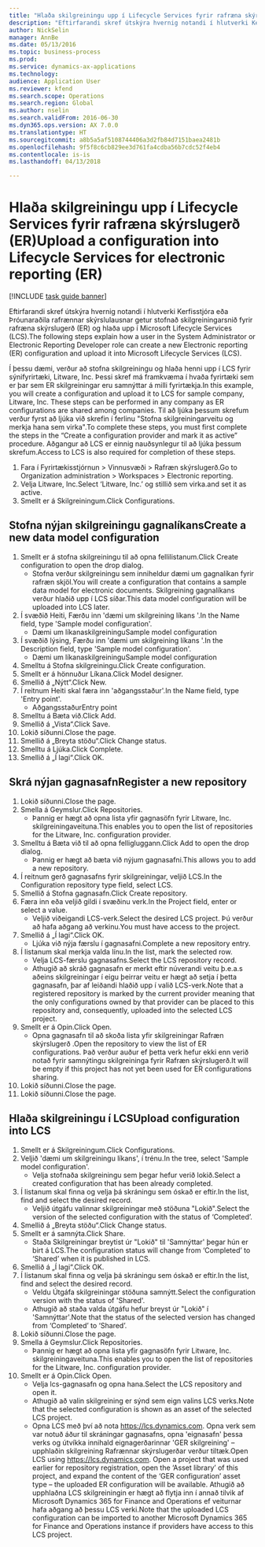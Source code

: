 ```yaml
--- 
title: "Hlaða skilgreiningu upp í Lifecycle Services fyrir rafræna skýrslugerð (ER)"
description: "Eftirfarandi skref útskýra hvernig notandi í hlutverki Kerfisstjóra eða Þróunaraðila rafrænnar skýrslulausnar getur stofnað skilgreiningarsnið fyrir rafræna skýrslugerð (ER) og hlaða upp í Microsoft Lifecycle Services (LCS)."
author: NickSelin
manager: AnnBe
ms.date: 05/13/2016
ms.topic: business-process
ms.prod: 
ms.service: dynamics-ax-applications
ms.technology: 
audience: Application User
ms.reviewer: kfend
ms.search.scope: Operations
ms.search.region: Global
ms.author: nselin
ms.search.validFrom: 2016-06-30
ms.dyn365.ops.version: AX 7.0.0
ms.translationtype: HT
ms.sourcegitcommit: a8b5a5af5108744406a3d2fb84d7151baea2481b
ms.openlocfilehash: 9f5f8c6cb829ee3d761fa4cdba56b7cdc52f4eb4
ms.contentlocale: is-is
ms.lasthandoff: 04/13/2018

---
```

# <a name="upload-a-configuration-into-lifecycle-services-for-electronic-reporting-er"></a><span data-ttu-id="0f18f-103">Hlaða skilgreiningu upp í Lifecycle Services fyrir rafræna skýrslugerð (ER)</span><span class="sxs-lookup"><span data-stu-id="0f18f-103">Upload a configuration into Lifecycle Services for electronic reporting (ER)</span></span>

[!INCLUDE [task guide banner](../../includes/task-guide-banner.md)]

<span data-ttu-id="0f18f-104">Eftirfarandi skref útskýra hvernig notandi í hlutverki Kerfisstjóra eða Þróunaraðila rafrænnar skýrslulausnar getur stofnað skilgreiningarsnið fyrir rafræna skýrslugerð (ER) og hlaða upp í Microsoft Lifecycle Services (LCS).</span><span class="sxs-lookup"><span data-stu-id="0f18f-104">The following steps explain how a user in the System Administrator or Electronic Reporting Developer role can create a new Electronic reporting (ER) configuration and upload it into Microsoft Lifecycle Services (LCS).</span></span>

<span data-ttu-id="0f18f-105">Í þessu dæmi, verður að stofna skilgreiningu og hlaða henni upp í LCS fyrir sýnifyrirtæki, Litware, Inc. Þessi skref má framkvæma í hvaða fyrirtæki sem er þar sem ER skilgreiningar eru samnýttar á milli fyrirtækja.</span><span class="sxs-lookup"><span data-stu-id="0f18f-105">In this example, you will create a configuration and upload it to LCS for sample company, Litware, Inc. These steps can be performed in any company as ER configurations are shared among companies.</span></span> <span data-ttu-id="0f18f-106">Til að ljúka þessum skrefum verður fyrst að ljúka við skrefin í ferlinu "Stofna skilgreiningarveitu og merkja hana sem virka".</span><span class="sxs-lookup"><span data-stu-id="0f18f-106">To complete these steps, you must first complete the steps in the “Create a configuration provider and mark it as active” procedure.</span></span> <span data-ttu-id="0f18f-107">Aðgangur að LCS er einnig nauðsynlegur til að ljúka þessum skrefum.</span><span class="sxs-lookup"><span data-stu-id="0f18f-107">Access to LCS is also required for completion of these steps.</span></span>

1. <span data-ttu-id="0f18f-108">Fara í Fyrirtækisstjórnun > Vinnusvæði > Rafræn skýrslugerð.</span><span class="sxs-lookup"><span data-stu-id="0f18f-108">Go to Organization administration > Workspaces > Electronic reporting.</span></span>
2. <span data-ttu-id="0f18f-109">Velja Litware, Inc.</span><span class="sxs-lookup"><span data-stu-id="0f18f-109">Select ‘Litware, Inc.’</span></span> <span data-ttu-id="0f18f-110">og stillið sem virka.</span><span class="sxs-lookup"><span data-stu-id="0f18f-110">and set it as active.</span></span>
3. <span data-ttu-id="0f18f-111">Smellt er á Skilgreiningum.</span><span class="sxs-lookup"><span data-stu-id="0f18f-111">Click Configurations.</span></span>

## <a name="create-a-new-data-model-configuration"></a><span data-ttu-id="0f18f-112">Stofna nýjan skilgreiningu gagnalíkans</span><span class="sxs-lookup"><span data-stu-id="0f18f-112">Create a new data model configuration</span></span>
1. <span data-ttu-id="0f18f-113">Smellt er á stofna skilgreiningu til að opna fellilistanum.</span><span class="sxs-lookup"><span data-stu-id="0f18f-113">Click Create configuration to open the drop dialog.</span></span>
    * <span data-ttu-id="0f18f-114">Stofna verður skilgreiningu sem inniheldur dæmi um gagnalíkan fyrir rafræn skjöl.</span><span class="sxs-lookup"><span data-stu-id="0f18f-114">You will create a configuration that contains a sample data model for electronic documents.</span></span> <span data-ttu-id="0f18f-115">Skilgreining gagnalíkans verður hlaðið upp í LCS síðar.</span><span class="sxs-lookup"><span data-stu-id="0f18f-115">This data model configuration will be uploaded into LCS later.</span></span>  
2. <span data-ttu-id="0f18f-116">Í svæðið Heiti, Færðu inn 'dæmi um skilgreining líkans '.</span><span class="sxs-lookup"><span data-stu-id="0f18f-116">In the Name field, type 'Sample model configuration'.</span></span>
    * <span data-ttu-id="0f18f-117">Dæmi um líkanaskilgreiningu</span><span class="sxs-lookup"><span data-stu-id="0f18f-117">Sample model configuration</span></span>  
3. <span data-ttu-id="0f18f-118">Í svæðið lýsing, Færðu inn 'dæmi um skilgreining líkans '.</span><span class="sxs-lookup"><span data-stu-id="0f18f-118">In the Description field, type 'Sample model configuration'.</span></span>
    * <span data-ttu-id="0f18f-119">Dæmi um líkanaskilgreiningu</span><span class="sxs-lookup"><span data-stu-id="0f18f-119">Sample model configuration</span></span>  
4. <span data-ttu-id="0f18f-120">Smelltu á Stofna skilgreiningu.</span><span class="sxs-lookup"><span data-stu-id="0f18f-120">Click Create configuration.</span></span>
5. <span data-ttu-id="0f18f-121">Smellt er á hönnuður Líkana.</span><span class="sxs-lookup"><span data-stu-id="0f18f-121">Click Model designer.</span></span>
6. <span data-ttu-id="0f18f-122">Smellið á „Nýtt“.</span><span class="sxs-lookup"><span data-stu-id="0f18f-122">Click New.</span></span>
7. <span data-ttu-id="0f18f-123">Í reitnum Heiti skal færa inn 'aðgangsstaður'.</span><span class="sxs-lookup"><span data-stu-id="0f18f-123">In the Name field, type 'Entry point'.</span></span>
    * <span data-ttu-id="0f18f-124">Aðgangsstaður</span><span class="sxs-lookup"><span data-stu-id="0f18f-124">Entry point</span></span>  
8. <span data-ttu-id="0f18f-125">Smelltu á Bæta við.</span><span class="sxs-lookup"><span data-stu-id="0f18f-125">Click Add.</span></span>
9. <span data-ttu-id="0f18f-126">Smellið á „Vista“.</span><span class="sxs-lookup"><span data-stu-id="0f18f-126">Click Save.</span></span>
10. <span data-ttu-id="0f18f-127">Lokið síðunni.</span><span class="sxs-lookup"><span data-stu-id="0f18f-127">Close the page.</span></span>
11. <span data-ttu-id="0f18f-128">Smellið á „Breyta stöðu“.</span><span class="sxs-lookup"><span data-stu-id="0f18f-128">Click Change status.</span></span>
12. <span data-ttu-id="0f18f-129">Smelltu á Ljúka.</span><span class="sxs-lookup"><span data-stu-id="0f18f-129">Click Complete.</span></span>
13. <span data-ttu-id="0f18f-130">Smellið á „Í lagi“.</span><span class="sxs-lookup"><span data-stu-id="0f18f-130">Click OK.</span></span>

## <a name="register-a-new--repository"></a><span data-ttu-id="0f18f-131">Skrá nýjan gagnasafn</span><span class="sxs-lookup"><span data-stu-id="0f18f-131">Register a new  repository</span></span>
1. <span data-ttu-id="0f18f-132">Lokið síðunni.</span><span class="sxs-lookup"><span data-stu-id="0f18f-132">Close the page.</span></span>
2. <span data-ttu-id="0f18f-133">Smella á Geymslur.</span><span class="sxs-lookup"><span data-stu-id="0f18f-133">Click Repositories.</span></span>
    * <span data-ttu-id="0f18f-134">Þannig er hægt að opna lista yfir gagnasöfn fyrir Litware, Inc. skilgreiningaveituna.</span><span class="sxs-lookup"><span data-stu-id="0f18f-134">This enables you to open the list of repositories for the Litware, Inc. configuration provider.</span></span>  
3. <span data-ttu-id="0f18f-135">Smelltu á Bæta við til að opna felligluggann.</span><span class="sxs-lookup"><span data-stu-id="0f18f-135">Click Add to open the drop dialog.</span></span>
    * <span data-ttu-id="0f18f-136">Þannig er hægt að bæta við nýjum gagnasafni.</span><span class="sxs-lookup"><span data-stu-id="0f18f-136">This allows you to add a new repository.</span></span>  
4. <span data-ttu-id="0f18f-137">Í reitnum gerð gagnasafns fyrir skilgreiningar, veljið LCS.</span><span class="sxs-lookup"><span data-stu-id="0f18f-137">In the Configuration repository type field, select LCS.</span></span>
5. <span data-ttu-id="0f18f-138">Smellið á Stofna gagnasafn.</span><span class="sxs-lookup"><span data-stu-id="0f18f-138">Click Create repository.</span></span>
6. <span data-ttu-id="0f18f-139">Færa inn eða veljið gildi í svæðinu verk.</span><span class="sxs-lookup"><span data-stu-id="0f18f-139">In the Project field, enter or select a value.</span></span>
    * <span data-ttu-id="0f18f-140">Veljið viðeigandi LCS-verk.</span><span class="sxs-lookup"><span data-stu-id="0f18f-140">Select the desired LCS project.</span></span> <span data-ttu-id="0f18f-141">Þú verður að hafa aðgang að verkinu.</span><span class="sxs-lookup"><span data-stu-id="0f18f-141">You must have access to the project.</span></span>  
7. <span data-ttu-id="0f18f-142">Smellið á „Í lagi“.</span><span class="sxs-lookup"><span data-stu-id="0f18f-142">Click OK.</span></span>
    * <span data-ttu-id="0f18f-143">Ljúka við nýja færslu í gagnasafni.</span><span class="sxs-lookup"><span data-stu-id="0f18f-143">Complete a new repository entry.</span></span>  
8. <span data-ttu-id="0f18f-144">Í listanum skal merkja valda línu.</span><span class="sxs-lookup"><span data-stu-id="0f18f-144">In the list, mark the selected row.</span></span>
    * <span data-ttu-id="0f18f-145">Velja LCS-færslu gagnasafns.</span><span class="sxs-lookup"><span data-stu-id="0f18f-145">Select the LCS repository record.</span></span>  
    * <span data-ttu-id="0f18f-146">Athugið að skráð gagnasafn er merkt eftir núverandi veitu þ.e.a.s aðeins skilgreiningar í eigu þeirrar veitu er hægt að setja í þetta gagnasafn, þar af leiðandi hlaðið upp í valið LCS-verk.</span><span class="sxs-lookup"><span data-stu-id="0f18f-146">Note that a registered repository is marked by the current provider meaning that the only configurations owned by that provider can be placed to this repository and, consequently, uploaded into the selected LCS project.</span></span>  
9. <span data-ttu-id="0f18f-147">Smellt er á Opin.</span><span class="sxs-lookup"><span data-stu-id="0f18f-147">Click Open.</span></span>
    * <span data-ttu-id="0f18f-148">Opna gagnasafn til að skoða lista yfir skilgreiningar Rafræn skýrslugerð .</span><span class="sxs-lookup"><span data-stu-id="0f18f-148">Open the repository to view the list of ER configurations.</span></span> <span data-ttu-id="0f18f-149">Það verður auður ef þetta verk hefur ekki enn verið notað fyrir samnýtingu skilgreininga fyrir Rafræn skýrslugerð.</span><span class="sxs-lookup"><span data-stu-id="0f18f-149">It will be empty if this project has not yet been used for ER configurations sharing.</span></span>  
10. <span data-ttu-id="0f18f-150">Lokið síðunni.</span><span class="sxs-lookup"><span data-stu-id="0f18f-150">Close the page.</span></span>
11. <span data-ttu-id="0f18f-151">Lokið síðunni.</span><span class="sxs-lookup"><span data-stu-id="0f18f-151">Close the page.</span></span>

## <a name="upload-configuration-into-lcs"></a><span data-ttu-id="0f18f-152">Hlaða skilgreiningu í LCS</span><span class="sxs-lookup"><span data-stu-id="0f18f-152">Upload configuration into LCS</span></span>
1. <span data-ttu-id="0f18f-153">Smellt er á Skilgreiningum.</span><span class="sxs-lookup"><span data-stu-id="0f18f-153">Click Configurations.</span></span>
2. <span data-ttu-id="0f18f-154">Veljið 'dæmi um skilgreiningu líkans', í trénu.</span><span class="sxs-lookup"><span data-stu-id="0f18f-154">In the tree, select 'Sample model configuration'.</span></span>
    * <span data-ttu-id="0f18f-155">Velja stofnaða skilgreiningu sem þegar hefur verið lokið.</span><span class="sxs-lookup"><span data-stu-id="0f18f-155">Select a created configuration that has been already completed.</span></span>  
3. <span data-ttu-id="0f18f-156">Í listanum skal finna og velja þá skráningu sem óskað er eftir.</span><span class="sxs-lookup"><span data-stu-id="0f18f-156">In the list, find and select the desired record.</span></span>
    * <span data-ttu-id="0f18f-157">Veljið útgáfu valinnar skilgreiningar með stöðuna "Lokið".</span><span class="sxs-lookup"><span data-stu-id="0f18f-157">Select the version of the selected configuration with the status of ‘Completed’.</span></span>  
4. <span data-ttu-id="0f18f-158">Smellið á „Breyta stöðu“.</span><span class="sxs-lookup"><span data-stu-id="0f18f-158">Click Change status.</span></span>
5. <span data-ttu-id="0f18f-159">Smellt er á samnýta.</span><span class="sxs-lookup"><span data-stu-id="0f18f-159">Click Share.</span></span>
    * <span data-ttu-id="0f18f-160">Staða Skilgreiningar breytist úr "Lokið" til 'Samnýttar' þegar hún er birt á LCS.</span><span class="sxs-lookup"><span data-stu-id="0f18f-160">The configuration status will change from ‘Completed’ to ‘Shared’ when it is published in LCS.</span></span>  
6. <span data-ttu-id="0f18f-161">Smellið á „Í lagi“.</span><span class="sxs-lookup"><span data-stu-id="0f18f-161">Click OK.</span></span>
7. <span data-ttu-id="0f18f-162">Í listanum skal finna og velja þá skráningu sem óskað er eftir.</span><span class="sxs-lookup"><span data-stu-id="0f18f-162">In the list, find and select the desired record.</span></span>
    * <span data-ttu-id="0f18f-163">Veldu Útgáfa skilgreiningar stöðuna samnýtt.</span><span class="sxs-lookup"><span data-stu-id="0f18f-163">Select the configuration version with the status of 'Shared'.</span></span>  
    * <span data-ttu-id="0f18f-164">Athugið að staða valda útgáfu hefur breyst úr "Lokið" í 'Samnýttar'.</span><span class="sxs-lookup"><span data-stu-id="0f18f-164">Note that the status of the selected version has changed from ‘Completed’ to ‘Shared’.</span></span>  
8. <span data-ttu-id="0f18f-165">Lokið síðunni.</span><span class="sxs-lookup"><span data-stu-id="0f18f-165">Close the page.</span></span>
9. <span data-ttu-id="0f18f-166">Smella á Geymslur.</span><span class="sxs-lookup"><span data-stu-id="0f18f-166">Click Repositories.</span></span>
    * <span data-ttu-id="0f18f-167">Þannig er hægt að opna lista yfir gagnasöfn fyrir Litware, Inc. skilgreiningaveituna.</span><span class="sxs-lookup"><span data-stu-id="0f18f-167">This enables you to open the list of repositories for the Litware, Inc. configuration provider.</span></span>  
10. <span data-ttu-id="0f18f-168">Smellt er á Opin.</span><span class="sxs-lookup"><span data-stu-id="0f18f-168">Click Open.</span></span>
    * <span data-ttu-id="0f18f-169">Velja lcs-gagnasafn og opna hana.</span><span class="sxs-lookup"><span data-stu-id="0f18f-169">Select the LCS repository and open it.</span></span>  
    * <span data-ttu-id="0f18f-170">Athugið að valin skilgreining er sýnd sem eign valins LCS verks.</span><span class="sxs-lookup"><span data-stu-id="0f18f-170">Note that the selected configuration is shown as an asset of the selected LCS project.</span></span>  
    * <span data-ttu-id="0f18f-171">Opna LCS með því að nota https://lcs.dynamics.com. Opna verk sem var notuð áður til skráningar gagnasafns, opna 'eignasafn' þessa verks og útvíkka innihald eignagerðarinnar 'GER skilgreining' – upphlaðin skilgreining Rafrænnar skýrslugerðar verður tiltæk.</span><span class="sxs-lookup"><span data-stu-id="0f18f-171">Open LCS using https://lcs.dynamics.com. Open a project that was used earlier for repository registration, open the ‘Asset library’ of this project, and expand the content of the ‘GER configuration’ asset type – the uploaded ER configuration will be available.</span></span> <span data-ttu-id="0f18f-172">Athugið að upphlaðna LCS skilgreiningin er hægt að flytja inn í annað tilvik af Microsoft Dynamics 365 for Finance and Operations ef veiturnar hafa aðgang að þessu LCS verki.</span><span class="sxs-lookup"><span data-stu-id="0f18f-172">Note that the uploaded LCS configuration can be imported to another Microsoft Dynamics 365 for Finance and Operations instance if providers have access to this LCS project.</span></span>  


